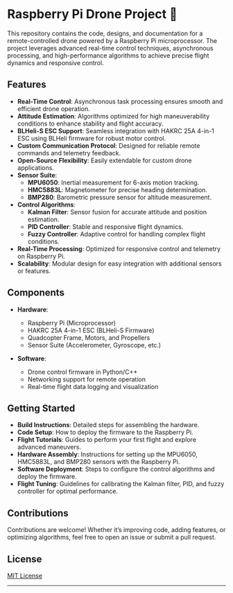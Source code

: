 # Raspberry Pi Drone Project 🚁  

This repository contains the code, designs, and documentation for a remote-controlled drone powered by a Raspberry Pi microprocessor. The project leverages advanced real-time control techniques, asynchronous processing, and high-performance algorithms to achieve precise flight dynamics and responsive control.  

## Features  
- **Real-Time Control**: Asynchronous task processing ensures smooth and efficient drone operation.  
- **Attitude Estimation**: Algorithms optimized for high maneuverability conditions to enhance stability and flight accuracy.  
- **BLHeli-S ESC Support**: Seamless integration with HAKRC 25A 4-in-1 ESC using BLHeli firmware for robust motor control.  
- **Custom Communication Protocol**: Designed for reliable remote commands and telemetry feedback.  
- **Open-Source Flexibility**: Easily extendable for custom drone applications.
- **Sensor Suite**:  
  - **MPU6050**: Inertial measurement for 6-axis motion tracking.  
  - **HMC5883L**: Magnetometer for precise heading determination.  
  - **BMP280**: Barometric pressure sensor for altitude measurement.  
- **Control Algorithms**:  
  - **Kalman Filter**: Sensor fusion for accurate attitude and position estimation.  
  - **PID Controller**: Stable and responsive flight dynamics.  
  - **Fuzzy Controller**: Adaptive control for handling complex flight conditions.  
- **Real-Time Processing**: Optimized for responsive control and telemetry on Raspberry Pi.  
- **Scalability**: Modular design for easy integration with additional sensors or features.

## Components  
- **Hardware**:  
  - Raspberry Pi (Microprocessor)  
  - HAKRC 25A 4-in-1 ESC (BLHeli-S Firmware)  
  - Quadcopter Frame, Motors, and Propellers  
  - Sensor Suite (Accelerometer, Gyroscope, etc.)  

- **Software**:  
  - Drone control firmware in Python/C++  
  - Networking support for remote operation  
  - Real-time flight data logging and visualization  

## Getting Started  
- **Build Instructions**: Detailed steps for assembling the hardware.  
- **Code Setup**: How to deploy the firmware to the Raspberry Pi.  
- **Flight Tutorials**: Guides to perform your first flight and explore advanced maneuvers.
- **Hardware Assembly**: Instructions for setting up the MPU6050, HMC5883L, and BMP280 sensors with the Raspberry Pi.  
- **Software Deployment**: Steps to configure the control algorithms and deploy the firmware.  
- **Flight Tuning**: Guidelines for calibrating the Kalman filter, PID, and fuzzy controller for optimal performance.  


## Contributions  
Contributions are welcome! Whether it’s improving code, adding features, or optimizing algorithms, feel free to open an issue or submit a pull request.  

## License  
[MIT License](LICENSE)  

---  

